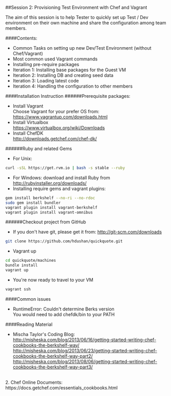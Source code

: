 ##Session 2: Provisioning Test Environment with Chef and Vagrant

The aim of this session is to help Tester to quickly set up Test / Dev environment on their own machine and share the configuration among team members.

####Contents:

- Common Tasks on setting up new Dev/Test Environment (without Chef/Vagrant)
- Most common used Vagrant commands
- Installing pre-require packages
- Iteration 1: Installing base packages for the Guest VM
- Iteration 2: Installing DB and creating seed data
- Iteration 3: Loading latest code
- Iteration 4: Handling the configuration to other members

####Installation Instruction
######Prerequisite packages:
- Install Vagrant<br>
Choose Vagrant for your prefer OS from: https://www.vagrantup.com/downloads.html
- Install Virtualbox<br>
https://www.virtualbox.org/wiki/Downloads
- Install ChefDK<br>
http://downloads.getchef.com/chef-dk/

######Ruby and related Gems
- For Unix:
```sh
curl -sSL https://get.rvm.io | bash -s stable --ruby
```
- For Windows: download and install Ruby from http://rubyinstaller.org/downloads/
- Installing require gems and vagrant plugins:
```sh
gem install berkshelf --no-ri --no-rdoc
sudo gem install bundler
vagrant plugin install vagrant-berkshelf
vagrant plugin install vagrant-omnibus
```

######Checkout project from GitHub
- If you don't have git, please get it from: http://git-scm.com/downloads
```sh
git clone https://github.com/hdushan/quickquote.git
```

- Vagrant up
```sh
cd quickquote/machines
bundle install
vagrant up
```

- You're now ready to travel to your VM
```sh
vagrant ssh
```

####Common issues
- RuntimeError: Couldn't determine Berks version<br>
You would need to add chefdk/bin to your PATH


####Reading Material
- Mischa Taylor's Coding Blog:<br>
http://misheska.com/blog/2013/06/16/getting-started-writing-chef-cookbooks-the-berkshelf-way/ <br>
http://misheska.com/blog/2013/06/23/getting-started-writing-chef-cookbooks-the-berkshelf-way-part2/ <br>
http://misheska.com/blog/2013/08/06/getting-started-writing-chef-cookbooks-the-berkshelf-way-part3/ <br>
<br>
2. Chef Online Documents:<br>
https://docs.getchef.com/essentials_cookbooks.html
